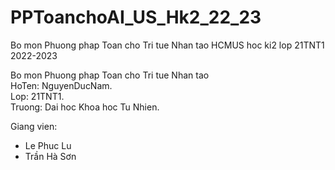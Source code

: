# PPToanchoAI_US_Hk2_22_23
Bo mon Phuong phap Toan cho Tri tue Nhan tao HCMUS hoc ki2 lop 21TNT1 2022-2023

Bo mon Phuong phap Toan cho Tri tue Nhan tao  
HoTen: NguyenDucNam.  
Lop: 21TNT1.   
Truong: Dai hoc Khoa hoc Tu Nhien.  

Giang vien:  
+ Le Phuc Lu  
+ Trần Hà Sơn
